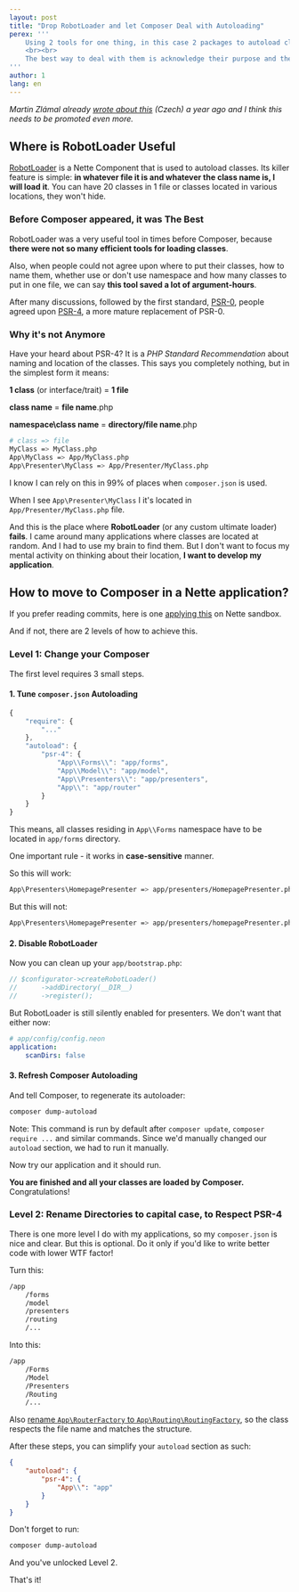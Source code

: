 ```yaml
---
layout: post
title: "Drop RobotLoader and let Composer Deal with Autoloading"
perex: '''
    Using 2 tools for one thing, in this case 2 packages to autoload classes, are sign of an architecture smell. Many applications I see contain RobotLoader for historical reasons. I will borrow this from psychology: pathological behavioral patterns tear us down in the present, but were useful in past.
    <br><br>
    The best way to deal with them is acknowledge their purpose and then, let them go and enjoy the gift of present.
'''
author: 1
lang: en
---
```


*Martin Zlámal already [wrote about this](http://zlml.cz/psr-4-autoloader-aplikace) (Czech) a year ago and I think this needs to be promoted even more.*

## Where is RobotLoader Useful

[RobotLoader](https://doc.nette.org/en/auto-loading#toc-nette-loaders-robotloader) is a Nette Component that is used to autoload classes. Its killer feature is simple: **in whatever file it is and whatever the class name is, I will load it**. You can have 20 classes in 1 file or classes located in various locations, they won't hide.

### Before Composer appeared, it was The Best

RobotLoader was a very useful tool in times before Composer, because **there were not so many efficient tools for loading classes**.

Also, when people could not agree upon where to put their classes, how to name them, whether use or don't use namespace and how many classes to put in one file, we can say **this tool saved a lot of argument-hours**.

After many discussions, followed by the first standard, [PSR-0](http://www.php-fig.org/psr/psr-0/), people agreed upon [PSR-4](http://www.php-fig.org/psr/psr-4/), a more mature replacement of PSR-0.


### Why it's not Anymore

Have your heard about PSR-4? It is a *PHP Standard Recommendation* about naming and location of the classes. This says you completely nothing, but in the simplest form it means:

**1 class** (or interface/trait) = **1 file**

**class name** = **file name**.php

**namespace\class name** = **directory/file name**.php

```bash
# class => file
MyClass => MyClass.php
App\MyClass => App/MyClass.php
App\Presenter\MyClass => App/Presenter/MyClass.php
```

I know I can rely on this in 99% of places when `composer.json` is used.

When I see `App\Presenter\MyClass` I  it's located in `App/Presenter/MyClass.php` file.

And this is the place where **RobotLoader** (or any custom ultimate loader) **fails**. I came around many applications where classes are located at random. And I had to use my brain to find them. But I don't want to focus my mental activity on thinking about their location, **I want to develop my application**.


## How to move to Composer in a Nette application?

If you prefer reading commits, here is one [applying this](https://github.com/TomasVotruba/igloonet-se-skoli/pull/8/commits/10f389738ca1fef559ba9fd9509b36151cdaf400) on Nette sandbox.

And if not, there are 2 levels of how to achieve this.

### Level 1: Change your Composer

The first level requires 3 small steps.

#### 1. Tune `composer.json` Autoloading

```javascript
{
    "require": {
        "..."
    },
    "autoload": {
        "psr-4": {
            "App\\Forms\\": "app/forms",
            "App\\Model\\": "app/model",
            "App\\Presenters\\": "app/presenters",
            "App\\": "app/router"
        }
    }
}
```

This means, all classes residing in `App\\Forms` namespace have to be located in `app/forms` directory.

One important rule - it works in **case-sensitive** manner.

So this will work:

```bash
App\Presenters\HomepagePresenter => app/presenters/HomepagePresenter.php
```

But this will not:

```bash
App\Presenters\HomepagePresenter => app/presenters/homepagePresenter.php
```

#### 2. Disable RobotLoader

Now you can clean up your `app/bootstrap.php`:

```php
// $configurator->createRobotLoader()
//      ->addDirectory(__DIR__)
//      ->register();
```

But RobotLoader is still silently enabled for presenters. We don't want that either now:

```yaml
# app/config/config.neon
application:
    scanDirs: false
```


#### 3. Refresh Composer Autoloading

And tell Composer, to regenerate its autoloader:

```bash
composer dump-autoload
```

Note: This command is run by default after `composer update`, `composer require ...` and similar commands. Since we'd manually changed our `autoload` section, we had to run it manually.

Now try our application and it should run.

**You are finished and all your classes are loaded by Composer.** Congratulations!

### Level 2: Rename Directories to capital case, to Respect PSR-4

There is one more level I do with my applications, so my `composer.json` is nice and clear. But this is optional. Do it only if you'd like to write better code with lower WTF factor!

Turn this:

```bash
/app
    /forms
    /model
    /presenters
    /routing
    /...
```

Into this:

```bash
/app
    /Forms
    /Model
    /Presenters
    /Routing
    /...
```

Also [rename `App\RouterFactory` to `App\Routing\RoutingFactory`](https://github.com/nette/sandbox/pull/86), so the class respects the file name and matches the structure.

After these steps, you can simplify your `autoload` section as such:

```json
{
    "autoload": {
        "psr-4": {
            "App\\": "app"
        }
    }
}
```

Don't forget to run:

```bash
composer dump-autoload
```

And you've unlocked Level 2.

That's it!
